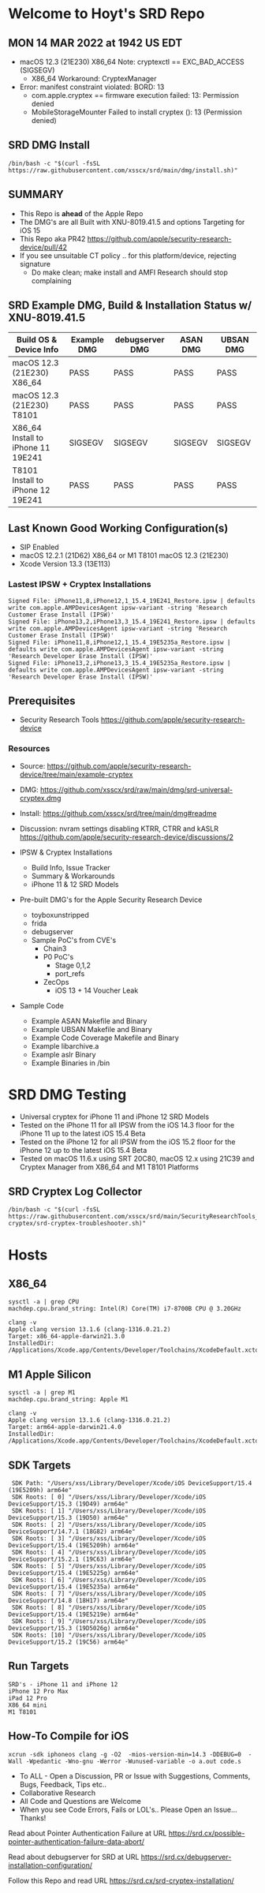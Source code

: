 # Welcome to Hoyt's SRD Repo
MON 14 MAR 2022 at 1942 US EDT
---
- macOS 12.3 (21E230) X86_64 Note: cryptexctl == EXC_BAD_ACCESS (SIGSEGV)
    - X86_64 Workaround: CryptexManager
- Error: manifest constraint violated: BORD: 13
    - com.apple.cryptex ==  firmware execution failed: 13: Permission denied 
    - MobileStorageMounter Failed to install cryptex (<private>): 13 (Permission denied)
## SRD DMG Install
```
/bin/bash -c "$(curl -fsSL https://raw.githubusercontent.com/xsscx/srd/main/dmg/install.sh)"
```
SUMMARY
----
- This Repo is __ahead__ of the Apple Repo 
- The DMG's are all Built with XNU-8019.41.5 and options Targeting for iOS 15
- This Repo aka PR42 https://github.com/apple/security-research-device/pull/42
- If you see unsuitable CT policy .. for this platform/device, rejecting signature
    - Do make clean; make install and AMFI Research should stop complaining

## SRD Example DMG, Build & Installation Status w/ XNU-8019.41.5 
| Build OS & Device Info           | Example DMG   |  debugserver DMG  |  ASAN DMG     | UBSAN DMG 
| -------------------------------- | ------------- | ------------- | ------------- | -------------
| macOS 12.3 (21E230) X86_64       | PASS          | PASS          | PASS          | PASS          
| macOS 12.3 (21E230) T8101  | PASS          | PASS          | PASS          | PASS 
| X86_64 Install to iPhone 11 19E241    | SIGSEGV         | SIGSEGV         | SIGSEGV          | SIGSEGV
| T8101 Install to iPhone 12 19E241    | PASS          | PASS          | PASS          | PASS 

## Last Known Good Working Configuration(s)
- SIP Enabled
- macOS 12.2.1 (21D62) X86_64 or M1 T8101 macOS 12.3 (21E230)
- Xcode Version 13.3 (13E113)

### Lastest IPSW + Cryptex Installations 
```
Signed File: iPhone11,8,iPhone12,1_15.4_19E241_Restore.ipsw | defaults write com.apple.AMPDevicesAgent ipsw-variant -string 'Research Customer Erase Install (IPSW)' 
Signed File: iPhone13,2,iPhone13,3_15.4_19E241_Restore.ipsw | defaults write com.apple.AMPDevicesAgent ipsw-variant -string 'Research Customer Erase Install (IPSW)'
Signed File: iPhone11,8,iPhone12,1_15.4_19E5235a_Restore.ipsw | defaults write com.apple.AMPDevicesAgent ipsw-variant -string 'Research Developer Erase Install (IPSW)'
Signed File: iPhone13,2,iPhone13,3_15.4_19E5235a_Restore.ipsw | defaults write com.apple.AMPDevicesAgent ipsw-variant -string 'Research Developer Erase Install (IPSW)'
```

## Prerequisites
- Security Research Tools https://github.com/apple/security-research-device

### Resources
- Source: https://github.com/apple/security-research-device/tree/main/example-cryptex
- DMG: https://github.com/xsscx/srd/raw/main/dmg/srd-universal-cryptex.dmg
- Install: https://github.com/xsscx/srd/tree/main/dmg#readme
- Discussion: nvram settings disabling KTRR, CTRR and kASLR https://github.com/apple/security-research-device/discussions/2

- IPSW & Cryptex Installations 
    -  Build Info, Issue Tracker
    -  Summary & Workarounds 
    -  iPhone 11 & 12 SRD Models 
- Pre-built DMG's for the Apple Security Research Device 
    - toyboxunstripped
    - frida
    - debugserver
    - Sample PoC's from CVE's
        - Chain3
        - P0 PoC's
            - Stage 0,1,2
            - port_refs
        - ZecOps 
            - iOS 13 + 14 Voucher Leak 
- Sample Code
    - Example ASAN Makefile and Binary
    - Example UBSAN Makefile and Binary
    - Example Code Coverage Makefile and Binary
    - Example libarchive.a
    - Example aslr Binary
    - Example Binaries in /bin
# SRD DMG Testing
- Universal cryptex for iPhone 11 and iPhone 12 SRD Models 
- Tested on the iPhone 11 for all IPSW from the iOS 14.3 floor for the iPhone 11 up to the latest iOS 15.4 Beta 
- Tested on the iPhone 12 for all IPSW from the iOS 15.2 floor for the iPhone 12 up to the latest iOS 15.4 Beta
- Tested on macOS 11.6.x using SRT 20C80, macOS 12.x using 21C39 and Cryptex Manager from X86_64 and M1 T8101 Platforms 

SRD Cryptex Log Collector
---
```
/bin/bash -c "$(curl -fsSL https://raw.githubusercontent.com/xsscx/srd/main/SecurityResearchTools_21C39/example-cryptex/srd-cryptex-troubleshooter.sh)"
```

# Hosts
X86_64
---
```
sysctl -a | grep CPU
machdep.cpu.brand_string: Intel(R) Core(TM) i7-8700B CPU @ 3.20GHz
```
```
clang -v
Apple clang version 13.1.6 (clang-1316.0.21.2)
Target: x86_64-apple-darwin21.3.0
InstalledDir: /Applications/Xcode.app/Contents/Developer/Toolchains/XcodeDefault.xctoolchain/usr/bin
```
M1 Apple Silicon
---
```
sysctl -a | grep M1
machdep.cpu.brand_string: Apple M1
```
```
clang -v
Apple clang version 13.1.6 (clang-1316.0.21.2)
Target: arm64-apple-darwin21.4.0
InstalledDir: /Applications/Xcode.app/Contents/Developer/Toolchains/XcodeDefault.xctoolchain/usr/bin
```
SDK Targets
---
```  
 SDK Path: "/Users/xss/Library/Developer/Xcode/iOS DeviceSupport/15.4 (19E5209h) arm64e"
 SDK Roots: [ 0] "/Users/xss/Library/Developer/Xcode/iOS DeviceSupport/15.3 (19D49) arm64e"
 SDK Roots: [ 1] "/Users/xss/Library/Developer/Xcode/iOS DeviceSupport/15.3 (19D50) arm64e"
 SDK Roots: [ 2] "/Users/xss/Library/Developer/Xcode/iOS DeviceSupport/14.7.1 (18G82) arm64e"
 SDK Roots: [ 3] "/Users/xss/Library/Developer/Xcode/iOS DeviceSupport/15.4 (19E5209h) arm64e"
 SDK Roots: [ 4] "/Users/xss/Library/Developer/Xcode/iOS DeviceSupport/15.2.1 (19C63) arm64e"
 SDK Roots: [ 5] "/Users/xss/Library/Developer/Xcode/iOS DeviceSupport/15.4 (19E5225g) arm64e"
 SDK Roots: [ 6] "/Users/xss/Library/Developer/Xcode/iOS DeviceSupport/15.4 (19E5235a) arm64e"
 SDK Roots: [ 7] "/Users/xss/Library/Developer/Xcode/iOS DeviceSupport/14.8 (18H17) arm64e"
 SDK Roots: [ 8] "/Users/xss/Library/Developer/Xcode/iOS DeviceSupport/15.4 (19E5219e) arm64e"
 SDK Roots: [ 9] "/Users/xss/Library/Developer/Xcode/iOS DeviceSupport/15.3 (19D5026g) arm64e"
 SDK Roots: [10] "/Users/xss/Library/Developer/Xcode/iOS DeviceSupport/15.2 (19C56) arm64e"
```
Run Targets
---
```
SRD's - iPhone 11 and iPhone 12
iPhone 12 Pro Max
iPad 12 Pro
X86_64 mini
M1 T8101
```
How-To Compile for iOS
-----
```
xcrun -sdk iphoneos clang -g -O2  -mios-version-min=14.3 -DDEBUG=0  -Wall -Wpedantic -Wno-gnu -Werror -Wunused-variable -o a.out code.s
```
* To ALL - Open a Discussion, PR or Issue with Suggestions, Comments, Bugs, Feedback, Tips etc..
* Collaborative Research
* All Code and Questions are Welcome 
* When you see Code Errors, Fails or LOL's.. Please Open an Issue... Thanks!

Read about Pointer Authentication Failure at URL https://srd.cx/possible-pointer-authentication-failure-data-abort/

Read about debugserver for SRD at URL https://srd.cx/debugserver-installation-configuration/

Follow this Repo and read URL https://srd.cx/srd-cryptex-installation/

